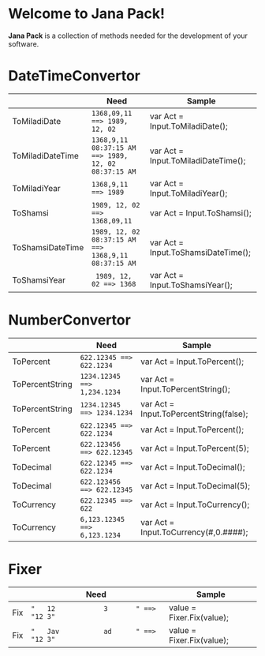 # Welcome to Jana Pack!

**Jana Pack** is a collection of methods needed for the development of your software.



# DateTimeConvertor

|                |Need|Sample|
|----------------|-------------------------------|-----------------------------|
|ToMiladiDate|`1368,09,11 ==> 1989, 12, 02`      |var Act = Input.ToMiladiDate();
|ToMiladiDateTime|`1368,9,11 08:37:15 AM ==> 1989, 12, 02 08:37:15 AM `  |var Act = Input.ToMiladiDateTime();            |
|ToMiladiYear|`1368,9,11 ==> 1989`      |var Act = Input.ToMiladiYear();|
|ToShamsi|`1989, 12, 02 ==> 1368,09,11`      |var Act = Input.ToShamsi();
|ToShamsiDateTime|`1989, 12, 02 08:37:15 AM ==> 1368,9,11 08:37:15 AM `  |var Act = Input.ToShamsiDateTime();            |
|ToShamsiYear|` 1989, 12, 02 ==> 1368`      |var Act = Input.ToShamsiYear();|


# NumberConvertor

|                |Need|Sample|
|----------------|-------------------------------|-----------------------------|
|ToPercent|`622.12345 ==> 622.1234`      |var Act = Input.ToPercent();
|ToPercentString|`1234.12345 ==> 1,234.1234`  |var Act = Input.ToPercentString();  
|ToPercentString|`1234.12345 ==> 1234.1234`  |var Act = Input.ToPercentString(false);            |
|ToPercent|`622.12345 ==> 622.1234`      |var Act = Input.ToPercent();|
|ToPercent|`622.123456 ==> 622.12345`      |var Act = Input.ToPercent(5);|
|ToDecimal|`622.12345 ==> 622.1234`      |var Act = Input.ToDecimal();
|ToDecimal|`622.123456 ==> 622.12345`      |var Act = Input.ToDecimal(5);
|ToCurrency|`622.12345 ==> 622`  |var Act = Input.ToCurrency();            |
|ToCurrency|`6,123.12345 ==> 6,123.1234`  |var Act = Input.ToCurrency(#,0.####);            |

# Fixer

|                |Need|Sample|
|----------------|-------------------------------|-----------------------------|
|Fix|`"   12            3       " ==> "12 3"`      | value = Fixer.Fix(value);
|Fix|`"   Jav           ad      " ==> "12 3"`      | value = Fixer.Fix(value);

